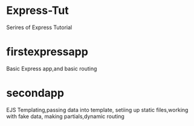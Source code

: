 # Express-Tut
Serires of Express Tutorial
# firstexpressapp
Basic Express app,and basic routing
# secondapp
EJS Templating,passing data into template, setiing up static files,working with fake data, making partials,dynamic routing
